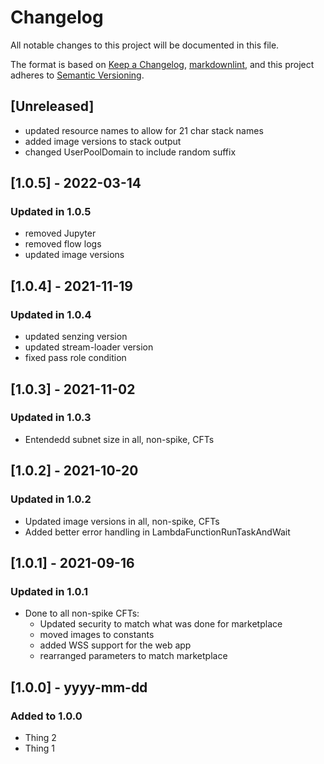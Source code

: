 # Changelog

All notable changes to this project will be documented in this file.

The format is based on [Keep a Changelog](https://keepachangelog.com/en/1.0.0/),
[markdownlint](https://dlaa.me/markdownlint/),
and this project adheres to [Semantic Versioning](https://semver.org/spec/v2.0.0.html).

## [Unreleased]

- updated resource names to allow for 21 char stack names
- added image versions to stack output
- changed UserPoolDomain to include random suffix

## [1.0.5] - 2022-03-14

### Updated in 1.0.5

- removed Jupyter
- removed flow logs
- updated image versions

## [1.0.4] - 2021-11-19

### Updated in 1.0.4

- updated senzing version
- updated stream-loader version
- fixed pass role condition


## [1.0.3] - 2021-11-02

### Updated in 1.0.3

- Entendedd subnet size in all, non-spike, CFTs

## [1.0.2] - 2021-10-20

### Updated in 1.0.2

- Updated image versions in all, non-spike, CFTs
- Added better error handling in LambdaFunctionRunTaskAndWait

## [1.0.1] - 2021-09-16

### Updated in 1.0.1

- Done to all non-spike CFTs:
  - Updated security to match what was done for marketplace
  - moved images to constants
  - added WSS support for the web app
  - rearranged parameters to match marketplace


## [1.0.0] - yyyy-mm-dd

### Added to 1.0.0

- Thing 2
- Thing 1
